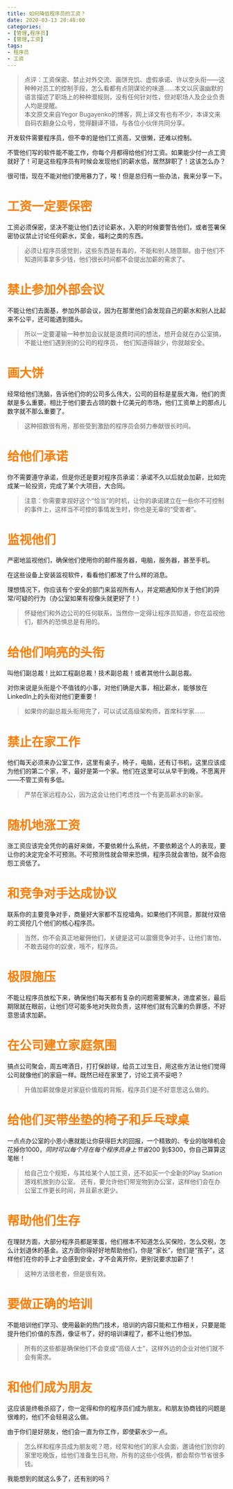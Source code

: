 ```yaml
---
title: 如何降低程序员的工资？
date: 2020-03-13 20:48:00
categories:
- [管理,程序员]
- [管理,工资]
tags:
- 程序员
- 工资
---
```


> 点评：工资保密、禁止对外交流、画饼充饥、虚假承诺、许以空头衔——这种种对员工的控制手段，怎么看都有点阴谋论的味道......本文以灰谐幽默的语言描述了职场上的种种潜规则，没有任何针对性，但对职场人及企业负责人均是提醒。  
本文原文来自Yegor Bugayenko的博客，网上译文有也有不少，本译文来自码农翻身公众号，觉得翻译不错，与各位小伙伴共同分享。

开发软件需要程序员，但不幸的是他们工资高，又很懒，还难以控制。

不管他们写的软件能不能工作，你每个月都得给他们付工资。如果能少付一点工资就好了！可是这些程序员有时候会发现他们的薪水低，居然辞职了！这该怎么办？

很可惜，现在不能对他们使用暴力了，唉！但是总归有一些办法，我来分享一下。


# <font color="#FF7D00">工资一定要保密</font>

工资必须保密，坚决不能让他们去讨论薪水，入职的时候要警告他们，或者签署保密协议禁止讨论任何薪水，奖金，福利之类的东西。

>必须让程序员感觉到，这些东西是有毒的，不能和别人随意聊。由于他们不知道同事拿多少钱，他们很长时间都不会提出加薪的需求了。

# <font color="#FF7D00">禁止参加外部会议</font>

不能让他们去面基，参加外部会议，因为在那里他们会发现自己的薪水和别人比起来不公平，还可能遇到猎头。

>所以一定要灌输一种参加会议就是浪费时间的想法，想开会就在办公室搞，不能让他们遇到别的公司的程序员， 他们知道得越少，你就越安全。

# <font color="#FF7D00">画大饼</font>

经常给他们洗脑，告诉他们你的公司多么伟大，公司的目标是星辰大海，他们的贡献是多么重要。相比于他们要去占领的数十亿美元的市场，他们工资单上的那点儿数字就不那么重要了。

>这种招数很有用，那些受到激励的程序员会努力奉献很长时间。

# <font color="#FF7D00">给他们承诺</font>

你不需要遵守承诺，但是你还是要对程序员承诺：承诺不久以后就会加薪，比如完成某一轮投资，完成了某个大项目，大合同。

>注意：你需要拿捏好这个“恰当”的时机，让你的承诺建立在一些你不可控制的事件上，这样当不可控的事情发生时，你也是无辜的“受害者”。

# <font color="#FF7D00">监视他们</font>

严密地监视他们，确保他们使用你的邮件服务器，电脑，服务器，甚至手机。

在这些设备上安装监视软件，看看他们都发了什么样的消息。

理想情况下，你应该有个安全的部门来监视所有人，并定期通知你关于他们的异常/可疑的行为（办公室如果有视像头就更好了！）

>怀疑他们和外边公司的任何联系，当然你一定得让程序员知道，你在监视他们，额外的恐惧总是有用的。

# <font color="#FF7D00">给他们响亮的头衔</font>

叫他们副总裁！比如工程副总裁！技术副总裁！或者其他什么副总裁。

对你来说是头衔是个不值钱的小事，对他们确是大事，相比薪水，能够放在LinkedIn上的头衔对他们更重要！  
>如果你的副总裁头衔用完了，可以试试高级架构师，首席科学家......

# <font color="#FF7D00">禁止在家工作</font>

他们每天必须来办公室工作，这里有桌子，椅子，电脑，还有订书机，这里应该成为他们的第二个家，不，最好是第一个家。他们在这里可以从早干到晚，不愿离开——不管工资有多低。

>严禁在家远程办公，因为这会让他们考虑找一个有更高薪水的新家。

# <font color="#FF7D00">随机地涨工资</font>

涨工资应该完全凭你的喜好来做，不要依赖什么系统，不要依赖这个人的表现，要让你的决定完全不可预测。不可预测性就会带来恐惧，程序员就会害怕，就不会抱怨工资低了。

# <font color="#FF7D00">和竞争对手达成协议</font>

联系你的主要竞争对手，商量好大家都不互挖墙角。如果他们不同意，那就付双倍的工资挖几个他们的核心程序员。

>当然，你不会真正地雇佣他们，关键是这可以震慑竞争对手，让他们害怕，不敢去碰你的奴隶，哦不，程序员。

# <font color="#FF7D00">极限施压</font>

不能让程序员放松下来，确保他们每天都有复杂的问题需要解决，进度紧张，最后期限就在眼前，让他们尽可能多地对失败负责，这样他们就有沉重的负罪感，不好意思请求加薪。

# <font color="#FF7D00">在公司建立家庭氛围</font>

搞点公司聚会，周五啤酒日，打打保龄球，给员工过生日，用这些方法让他们觉得公司就像他们的家庭一样。既然已经在家里了，讨论工资不妥吧？
>升值加薪就像是对家庭价值观的背叛，程序员们是不好意思这么做的。

# <font color="#FF7D00">给他们买带坐垫的椅子和乒乓球桌</font>

一点点办公室的小恩小惠就能让你获得巨大的回报，一个精致的、专业的咖啡机会花掉你$1000，同时可以每个月在每个程序员身上节省$200 到$300，你自己算算这笔帐！

>给自己立个规矩，与其给某个人加工资，还不如买一个全新的Play Station游戏机放到办公室。
还有，要允许他们带宠物到办公室，这样他们会在办公室工作更长时间，并且薪水更少。

# <font color="#FF7D00">帮助他们生存</font>

在理财方面，大部分程序员都是笨蛋，他们根本不知道怎么买保险，怎么交税，怎么计划退休的基金。这方面你得好好地帮助他们，你是“家长”，他们是“孩子”，这样他们在你的手上才会感到安全，才不会离开你，更别说要求加薪了！

>这种方法很老套，但是很有效。

# <font color="#FF7D00">要做正确的培训</font>

不能培训他们学习、使用最新的热门技术，培训的内容只能和工作相关，只要是能提升他们价值的东西，像证书了，好的培训课程了，都不让他们参加。

>所有的这些都是确保他们不会变成“高级人士”，这样外边的企业对他们就不会有需求。

# <font color="#FF7D00">和他们成为朋友</font>

这应该是终极杀招了，你一定得和你的程序员们成为朋友。和朋友协商钱的问题是很难的，他们不会轻易这么做。

由于你们是好朋友，他们会一直为你工作，即使薪水少一点。

>怎么样和程序员成为朋友呢？嗯，经常和他们的家人会面，邀请他们到你的家里吃晚饭，给他们准备生日礼物，所有的这些小伎俩，都会帮你节省很多钱。

我能想到的就这么多了，还有别的吗？
